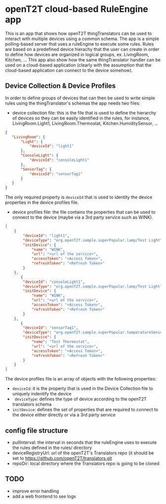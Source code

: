 # openT2T cloud-based RuleEngine app
This is an app that shows how openT2T thingTranslators can be used to interact with multiple devices using a common schema.
The app is a simple polling-based server that uses a ruleEngine to execute some rules. Rules are based on a predefined device hierachy that the user can create in order to define how devices are organized in logical groups, ex. LivingRoom, Kitchen, ...
This app also show how the same thingTranslator handler can be used on a cloud-based application (clearly with the assumption that the cloud-based application can connect to the device somehow).

## Device Collection & Device Profiles
In order to define groups of devices that can then be used to write simple rules using the thingTranslator's schemas the app needs two files:
* device collection file: this is the file that is used to define the hierarchy of devices so they can be easily identified in the rules, for instance, LivingRoom.Light1, LivingRoom.Thermostat, Kitchen.HumiditySensor, ...
 ```json
{
    "LivingRoom": {
        "Light": {
            "deviceId": "light1"
        },
        "ConsoleLight": {
            "deviceId": "consoleLight1"
        },
        "SensorTag": {
            "deviceId": "sensorTag1"
        }
    }
}
```
The only required property is `deviceId` that is used to identity the device properties in the device profiles file.
    
* device profiles file: the file contains the properties that can be used to connect to the device (maybe via a 3rd party service such as WINK).
```json
[
    {
        "deviceId": "light1",
        "deviceType": "org.openT2T.sample.superPopular.lamp/Test Light",
        "initDevice": {
            "name": "WINK",
            "url": "<url of the service>",
            "accessToken": "<Access Token>",
            "refreshToken": "<Refresh Token>"
        }
    },
       {
        "deviceId": "consoleLight1",
        "deviceType": "org.openT2T.sample.superPopular.lamp/Test Light",
        "initDevice": {
            "name": "WINK",
            "url": "<url of the service>",
            "accessToken": "<Access Token>",
            "refreshToken": "<Refresh Token>"
        }
    },
       {
        "deviceId": "sensorTag1",
        "deviceType": "org.openT2T.sample.superPopular.temperatureSensor/Test Thermostat",
        "initDevice": {
            "name": "Test Thermostat",
            "url": "<url of the service>",
            "accessToken": "<Access Token>",
            "refreshToken": "<Refresh Token>"
        }
    }
]
```     
The device profiles file is an array of objects with the following properties:
* `deviceId`: it is the property that is used in the Device Collection file to uniquely indentify the device
* ` deviceType`: defines the type of device according to the openT2T translators schema
* `initDevice`: defines the set of properties that are required to connect to the device either directly or via a 3rd party service
    
 ## config file structure

* pullInterval: the interval in seconds that the ruleEngine uses to execute the rules defined in the rules/ directory
* deviceRegistryUrl: url of the openT2T's Translators repo (it should be set to https://github.com/openT2T/translators.git    
* repoDir: local directory where the Translators repo is going to be cloned
  
 ## TODO
 * improve error handling
 * add a web frontend to see logs 